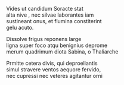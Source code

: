 Vides ut candidum Soracte stat  
alta nive , nec silvae laborantes iam  
sustineant onus, et flumina constiterint   
gelu acuto.  
  
Dissolve frigus reponens large  
ligna super foco atqu benignius deprome   
merum quadrimum diota Sabina, o Thaliarche  
  
Prmitte cetera divis, qui deproeliantis  
simul stravere ventos aequore fervido,  
nec cupressi nec veteres agitantur orni  
